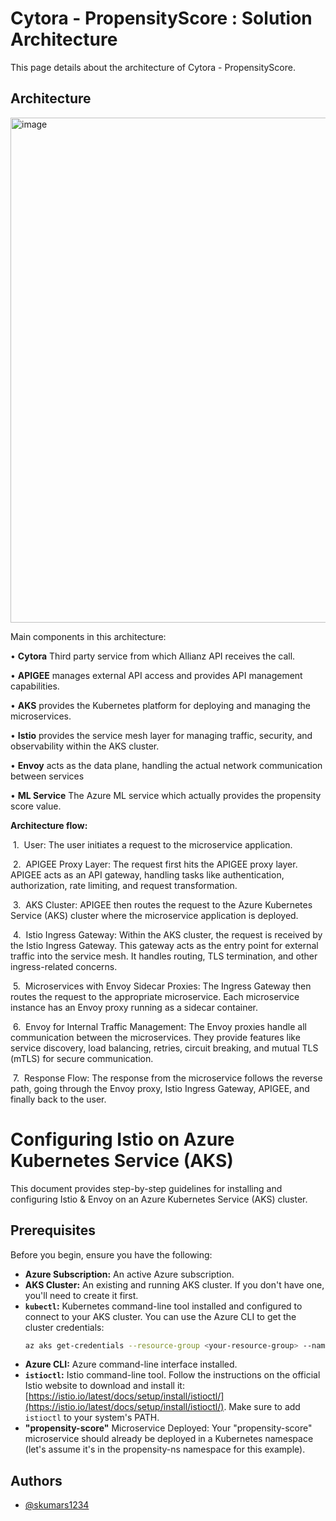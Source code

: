 
# Cytora - PropensityScore : Solution Architecture

This page details about the architecture of Cytora - PropensityScore.




## Architecture

<img width="808" alt="image" src="https://github.com/user-attachments/assets/14257cf6-8efd-4c9e-a780-ad09c54269e0" />

Main components in this architecture:

•	**Cytora** Third party service from which Allianz API receives the call.

•	**APIGEE** manages external API access and provides API management capabilities.

•	**AKS** provides the Kubernetes platform for deploying and managing the microservices.

•	**Istio** provides the service mesh layer for managing traffic, security, and observability within the AKS cluster.

•	**Envoy** acts as the data plane, handling the actual network communication between services

•	**ML Service** The Azure ML service which actually provides the propensity score value.

**Architecture flow:**

&nbsp;1.&nbsp;	User: The user initiates a request to the microservice application.

&nbsp;2.&nbsp;	APIGEE Proxy Layer: The request first hits the APIGEE proxy layer. APIGEE acts as an API gateway, handling tasks like authentication, authorization, rate limiting, and request transformation.

&nbsp;3.&nbsp;	AKS Cluster: APIGEE then routes the request to the Azure Kubernetes Service (AKS) cluster where the microservice application is deployed.

&nbsp;4.&nbsp;	Istio Ingress Gateway: Within the AKS cluster, the request is received by the Istio Ingress Gateway. This gateway acts as the entry point for external traffic into the service mesh. It handles routing, TLS termination, and other ingress-related concerns.

&nbsp;5.&nbsp;	Microservices with Envoy Sidecar Proxies: The Ingress Gateway then routes the request to the appropriate microservice. Each microservice instance has an Envoy proxy running as a sidecar container.

&nbsp;6.&nbsp; Envoy for Internal Traffic Management: The Envoy proxies handle all communication between the microservices. They provide features like service discovery, load balancing, retries, circuit breaking, and mutual TLS (mTLS) for secure communication.

&nbsp;7.&nbsp; Response Flow: The response from the microservice follows the reverse path, going through the Envoy proxy, Istio Ingress Gateway, APIGEE, and finally back to the user.

# Configuring Istio on Azure Kubernetes Service (AKS)

This document provides step-by-step guidelines for installing and configuring Istio & Envoy on an Azure Kubernetes Service (AKS) cluster. 
## Prerequisites

Before you begin, ensure you have the following:

* **Azure Subscription:** An active Azure subscription.
* **AKS Cluster:** An existing and running AKS cluster. If you don't have one, you'll need to create it first.
* **`kubectl`:** Kubernetes command-line tool installed and configured to connect to your AKS cluster. You can use the Azure CLI to get the cluster credentials:
    ```bash
    az aks get-credentials --resource-group <your-resource-group> --name <your-aks-cluster-name>
    ```
* **Azure CLI:** Azure command-line interface installed.
* **`istioctl`:** Istio command-line tool. Follow the instructions on the official Istio website to download and install it: [https://istio.io/latest/docs/setup/install/istioctl/](https://istio.io/latest/docs/setup/install/istioctl/). Make sure to add `istioctl` to your system's PATH.
* **"propensity-score"** Microservice Deployed: Your "propensity-score" microservice should already be deployed in a Kubernetes namespace (let's assume it's in the propensity-ns namespace for this example).


## Authors

- [@skumars1234](https://www.github.com/skumars1234)

